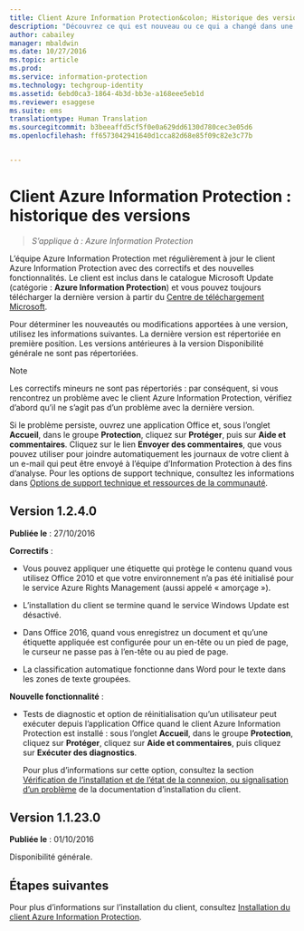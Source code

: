 ```yaml
---
title: Client Azure Information Protection&colon; Historique des versions | Azure Information Protection
description: "Découvrez ce qui est nouveau ou ce qui a changé dans une version du client Azure Information Protection pour Windows."
author: cabailey
manager: mbaldwin
ms.date: 10/27/2016
ms.topic: article
ms.prod: 
ms.service: information-protection
ms.technology: techgroup-identity
ms.assetid: 6ebd0ca3-1864-4b3d-bb3e-a168eee5eb1d
ms.reviewer: esaggese
ms.suite: ems
translationtype: Human Translation
ms.sourcegitcommit: b3beeaffd5cf5f0e0a629dd6130d780cec3e05d6
ms.openlocfilehash: ff6573042941640d1cca82d68e85f09c82e3c77b


---
```


# <a name="azure-information-protection-client-version-release-history"></a>Client Azure Information Protection : historique des versions

>*S’applique à : Azure Information Protection*

L’équipe Azure Information Protection met régulièrement à jour le client Azure Information Protection avec des correctifs et des nouvelles fonctionnalités. Le client est inclus dans le catalogue Microsoft Update (catégorie : **Azure Information Protection**) et vous pouvez toujours télécharger la dernière version à partir du [Centre de téléchargement Microsoft](https://www.microsoft.com/en-us/download/details.aspx?id=53018).

Pour déterminer les nouveautés ou modifications apportées à une version, utilisez les informations suivantes. La dernière version est répertoriée en première position. Les versions antérieures à la version Disponibilité générale ne sont pas répertoriées. 

> [!NOTE]
> Les correctifs mineurs ne sont pas répertoriés : par conséquent, si vous rencontrez un problème avec le client Azure Information Protection, vérifiez d’abord qu’il ne s’agit pas d’un problème avec la dernière version.
>  
> Si le problème persiste, ouvrez une application Office et, sous l’onglet **Accueil**, dans le groupe **Protection**, cliquez sur **Protéger**, puis sur **Aide et commentaires**. Cliquez sur le lien **Envoyer des commentaires**, que vous pouvez utiliser pour joindre automatiquement les journaux de votre client à un e-mail qui peut être envoyé à l’équipe d’Information Protection à des fins d’analyse. Pour les options de support technique, consultez les informations dans [Options de support technique et ressources de la communauté](../get-started/information-support.md#support-options-and-community-resources).

## <a name="version-1240"></a>Version 1.2.4.0

**Publiée le** : 27/10/2016

**Correctifs** :

- Vous pouvez appliquer une étiquette qui protège le contenu quand vous utilisez Office 2010 et que votre environnement n’a pas été initialisé pour le service Azure Rights Management (aussi appelé « amorçage »).

- L’installation du client se termine quand le service Windows Update est désactivé.

- Dans Office 2016, quand vous enregistrez un document et qu’une étiquette appliquée est configurée pour un en-tête ou un pied de page, le curseur ne passe pas à l’en-tête ou au pied de page.

- La classification automatique fonctionne dans Word pour le texte dans les zones de texte groupées.

**Nouvelle fonctionnalité** :

- Tests de diagnostic et option de réinitialisation qu’un utilisateur peut exécuter depuis l’application Office quand le client Azure Information Protection est installé : sous l’onglet **Accueil**, dans le groupe **Protection**, cliquez sur **Protéger**, cliquez sur **Aide et commentaires**, puis cliquez sur **Exécuter des diagnostics**. 

    Pour plus d’informations sur cette option, consultez la section [Vérification de l’installation et de l’état de la connexion, ou signalisation d’un problème](info-protect-client.md#to-verify-installation-connection-status-or-report-a-problem) de la documentation d’installation du client.

## <a name="version-11230"></a>Version 1.1.23.0

**Publiée le** : 01/10/2016

Disponibilité générale.

## <a name="next-steps"></a>Étapes suivantes

Pour plus d’informations sur l’installation du client, consultez [Installation du client Azure Information Protection](info-protect-client.md).



<!--HONumber=Oct16_HO4-->


